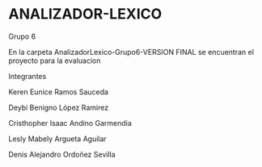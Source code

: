 # ANALIZADOR-LEXICO
Grupo 6

En la carpeta AnalizadorLexico-Grupo6-VERSION FINAL se encuentran el proyecto para la evaluacion



Integrantes

Keren Eunice Ramos Sauceda

Deybi Benigno López Ramirez

Cristhopher Isaac Andino Garmendia 

Lesly Mabely Argueta Aguilar 

Denis Alejandro Ordoñez Sevilla
